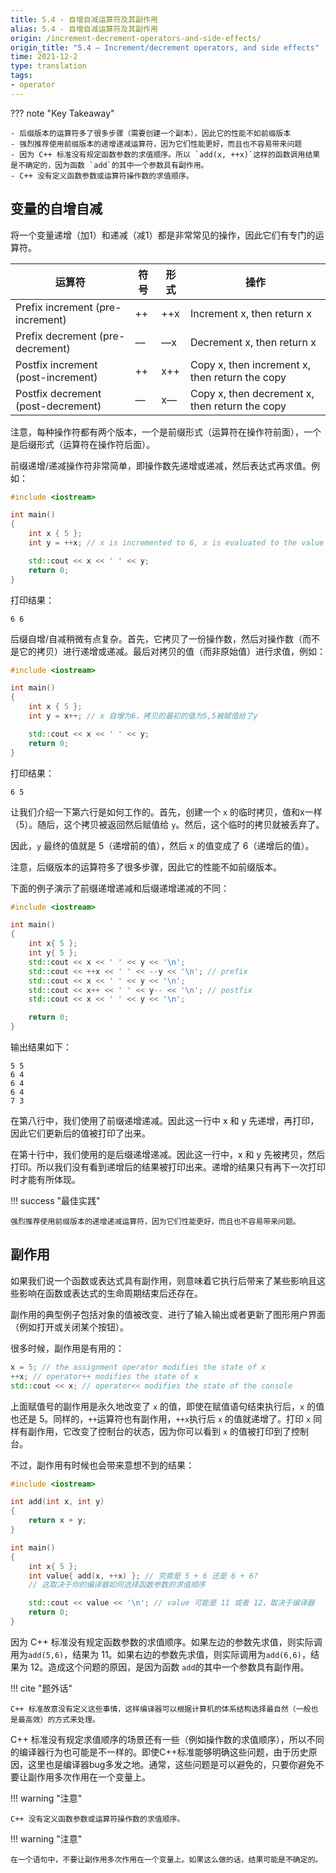 ```yaml
---
title: 5.4 - 自增自减运算符及其副作用
alias: 5.4 - 自增自减运算符及其副作用
origin: /increment-decrement-operators-and-side-effects/
origin_title: "5.4 — Increment/decrement operators, and side effects"
time: 2021-12-2
type: translation
tags:
- operator
---
```



??? note "Key Takeaway"

	- 后缀版本的运算符多了很多步骤（需要创建一个副本），因此它的性能不如前缀版本
	- 强烈推荐使用前缀版本的递增递减运算符，因为它们性能更好，而且也不容易带来问题
	- 因为 C++ 标准没有规定函数参数的求值顺序。所以 `add(x, ++x)`这样的函数调用结果是不确定的，因为函数 `add`的其中一个参数具有副作用。
	- C++ 没有定义函数参数或运算符操作数的求值顺序。


## 变量的自增自减

将一个变量递增（加1）和递减（减1）都是非常常见的操作，因此它们有专门的运算符。


|运算符	|符号	|形式	|操作|
|---|---|---|---|
|Prefix increment (pre-increment)	|++	|++x	|Increment x, then return x
|Prefix decrement (pre-decrement)	|––	|––x	|Decrement x, then return x
|Postfix increment (post-increment)	|++	|x++	|Copy x, then increment x, then return the copy
|Postfix decrement (post-decrement)|––	|x––	|Copy x, then decrement x, then return the copy


注意，每种操作符都有两个版本，一个是前缀形式（运算符在操作符前面），一个是后缀形式（运算符在操作符后面）。 

前缀递增/递减操作符非常简单，即操作数先递增或递减，然后表达式再求值。例如：

```cpp
#include <iostream>

int main()
{
    int x { 5 };
    int y = ++x; // x is incremented to 6, x is evaluated to the value 6, and 6 is assigned to y

    std::cout << x << ' ' << y;
    return 0;
}
```

打印结果：

```
6 6
```

后缀自增/自减稍微有点复杂。首先，它拷贝了一份操作数，然后对操作数（而不是它的拷贝）进行递增或递减。最后对拷贝的值（而非原始值）进行求值，例如：

```cpp hl_lines="6"
#include <iostream>

int main()
{
    int x { 5 };
    int y = x++; // x 自增为6，拷贝的最初的值为5,5被赋值给了y

    std::cout << x << ' ' << y;
    return 0;
}
```

打印结果：

```
6 5
```

让我们介绍一下第六行是如何工作的。首先，创建一个 `x` 的临时拷贝，值和x一样（5）。随后，这个拷贝被返回然后赋值给 `y`。然后，这个临时的拷贝就被丢弃了。

因此，`y` 最终的值就是 5（递增前的值），然后 x 的值变成了 6（递增后的值）。

注意，后缀版本的运算符多了很多步骤，因此它的性能不如前缀版本。


下面的例子演示了前缀递增递减和后缀递增递减的不同：

```cpp hl_lines="8 10"
#include <iostream>

int main()
{
    int x{ 5 };
    int y{ 5 };
    std::cout << x << ' ' << y << '\n';
    std::cout << ++x << ' ' << --y << '\n'; // prefix
    std::cout << x << ' ' << y << '\n';
    std::cout << x++ << ' ' << y-- << '\n'; // postfix
    std::cout << x << ' ' << y << '\n';

    return 0;
}
```

输出结果如下：

```
5 5
6 4
6 4
6 4
7 3
```

在第八行中，我们使用了前缀递增递减。因此这一行中 x 和 y 先递增，再打印，因此它们更新后的值被打印了出来。


在第十行中，我们使用的是后缀递增递减。因此这一行中，x 和 y 先被拷贝，然后打印。所以我们没有看到递增后的结果被打印出来。递增的结果只有再下一次打印时才能有所体现。

!!! success "最佳实践"

	强烈推荐使用前缀版本的递增递减运算符，因为它们性能更好，而且也不容易带来问题。
	
## 副作用

如果我们说一个函数或表达式具有副作用，则意味着它执行后带来了某些影响且这些影响在函数或表达式的生命周期结束后还存在。

副作用的典型例子包括对象的值被改变、进行了输入输出或者更新了图形用户界面（例如打开或关闭某个按钮）。

很多时候，副作用是有用的：

```cpp
x = 5; // the assignment operator modifies the state of x
++x; // operator++ modifies the state of x
std::cout << x; // operator<< modifies the state of the console
```

上面赋值号的副作用是永久地改变了 `x` 的值，即使在赋值语句结束执行后，`x` 的值也还是 5。同样的，`++`运算符也有副作用，`++x`执行后 `x` 的值就递增了。打印 `x` 同样有副作用，它改变了控制台的状态，因为你可以看到 `x` 的值被打印到了控制台。

不过，副作用有时候也会带来意想不到的结果：

```cpp
#include <iostream>

int add(int x, int y)
{
    return x + y;
}

int main()
{
    int x{ 5 };
    int value{ add(x, ++x) }; // 究竟是 5 + 6 还是 6 + 6?
    // 这取决于你的编译器如何选择函数参数的求值顺序

    std::cout << value << '\n'; // value 可能是 11 或者 12，取决于编译器
    return 0;
}
```


因为 C++ 标准没有规定函数参数的求值顺序。如果左边的参数先求值，则实际调用为`add(5,6)`，结果为 11。如果右边的参数先求值，则实际调用为`add(6,6)`，结果为 12。造成这个问题的原因，是因为函数 `add`的其中一个参数具有副作用。

!!! cite "题外话"

	C++ 标准故意没有定义这些事情，这样编译器可以根据计算机的体系结构选择最自然（一般也是最高效）的方式来处理。

C++ 标准没有规定求值顺序的场景还有一些（例如操作数的求值顺序），所以不同的编译器行为也可能是不一样的。即使C++标准能够明确这些问题，由于历史原因，这里也是编译器bug多发之地。通常，这些问题是可以避免的，只要你避免不要让副作用多次作用在一个变量上。

!!! warning "注意"

	C++ 没有定义函数参数或运算符操作数的求值顺序。
	
!!! warning "注意"

	在一个语句中，不要让副作用多次作用在一个变量上。如果这么做的话，结果可能是不确定的。